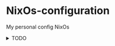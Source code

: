 # NixOs-configuration
My personal config NixOs

<details>
  <summary>TODO</summary><br />
  - fix the wireguard conf in the swaybar <code>home-manager/barbar.nix</code>
  - Update the swaybar <code>home-manager/barbar.nix</code>
</details>
